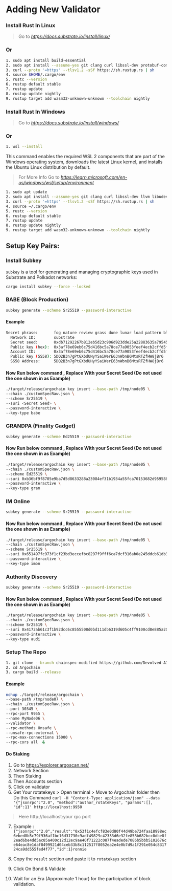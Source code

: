 # Adding New Validator


### Install Rust In Linux
> Go to *https://docs.substrate.io/install/linux/* 
### Or

```bash
1. sudo apt install build-essential
2. sudo apt install --assume-yes git clang curl libssl-dev protobuf-compiler
3. curl --proto '=https' --tlsv1.2 -sSf https://sh.rustup.rs | sh
4. source $HOME/.cargo/env
5. rustc --version
6. rustup default stable
7. rustup update
8. rustup update nightly
9. rustup target add wasm32-unknown-unknown --toolchain nightly
```

### Install Rust In Windows
> Go to *https://docs.substrate.io/install/windows/* 
### Or

```bash
1. wsl --install
```
This command enables the required WSL 2 components that are part of the Windows operating system, downloads the latest Linux kernel, and installs the Ubuntu Linux distribution by default.

> For More Info Go to *https://learn.microsoft.com/en-us/windows/wsl/setup/environment* 

```bash
1. sudo apt update
2. sudo apt install --assume-yes git clang curl libssl-dev llvm libudev-dev make protobuf-compiler
3. curl --proto '=https' --tlsv1.2 -sSf https://sh.rustup.rs | sh
4. source ~/.cargo/env
5. rustc --version
6. rustup default stable
7. rustup update
8. rustup update nightly
9. rustup target add wasm32-unknown-unknown --toolchain nightly
```





## Setup Key Pairs: 

###  Install Subkey

`subkey` is a tool for generating and managing cryptographic keys used in Substrate and Polkadot networks:

```bash
cargo install subkey --force --locked
```


### BABE (Block Production)

```bash
subkey generate --scheme Sr25519 --password-interactive
```

#### Example
```bash
Secret phrase:       fog nature review grass dune lunar load pattern blood measure orphan board
  Network ID:        substrate
  Secret seed:       0xdb71292267b812eb5d23c906d923dde25a22883635a79545268897807c05e327
  Public key (hex):  0x3af78e69eb6c75d416bc5a78ce77a9053feef4ecb2cffd5ff91b2dbb9c04525e
  Account ID:        0x3af78e69eb6c75d416bc5a78ce77a9053feef4ecb2cffd5ff91b2dbb9c04525e
  Public key (SS58): 5DQ2B3n7gPtGXbdUHyYSaiWerE63nWbnB6MtsRTZfHW8jBr6
  SS58 Address:      5DQ2B3n7gPtGXbdUHyYSaiWerE63nWbnB6MtsRTZfHW8jBr6
```
#### Now Run below command , Replace <Secret Seed> With your Secret Seed (Do not used the one shown in as Example)

```bash
./target/release/argochain key insert --base-path /tmp/node05 \
--chain ./customSpecRaw.json \
--scheme Sr25519 \
--suri <Secret Seed> \
--password-interactive \
--key-type babe
```

### GRANDPA (Finality Gadget)


```bash
subkey generate --scheme Ed25519 --password-interactive
```
#### Now Run below command , Replace <Secret Seed> With your Secret Seed (Do not used the one shown in as Example)

```bash
./target/release/argochain key insert --base-path /tmp/node05 \
--chain ./customSpecRaw.json \
--scheme Ed25519 \
--suri 0xb36bf9f8705e9ba7d5d8633288a23084ef31b1934a55fca70153682d95958818 \
--password-interactive \
--key-type gran
```


### IM Online

```bash
subkey generate --scheme Sr25519 --password-interactive
```
#### Now Run below command , Replace <Secret Seed> With your Secret Seed (Do not used the one shown in as Example)
```bash
./target/release/argochain key insert --base-path /tmp/node05 \
--chain ./customSpecRaw.json \
--scheme Sr25519 \
--suri 0x651497fc973f1cf23bd3eccefbc8297f9fff6ca7dcf316ab0e245ddcb61db386 \
--password-interactive \
--key-type imon
```

### Authority Discovery

```bash
subkey generate --scheme Sr25519 --password-interactive
```
#### Now Run below command , Replace <Secret Seed> With your Secret Seed (Do not used the one shown in as Example)

```bash
./target/release/argochain key insert --base-path /tmp/node05 \
--chain ./customSpecRaw.json \
--scheme Sr25519 \
--suri 0x4172ab61c3f1b92dcc6c8555508d0bd111db6319d605c4ff9100cd8e885a20a3 \
--password-interactive \
--key-type audi
```

### Setup The Repo

```bash
1. git clone --branch chainspec-modified https://github.com/Devolved-AI/Argochain.git
2. cd Argochain
3. cargo build --release
```


<!-- 
### Run As Validator: 

```bash
 nohup ./target/release/argochain \
  --base-path /tmp/<Give path> \
  --chain customSpecRaw.json \
  --port <Give your desired Port Number> \
  --rpc-port <Give your desired Rpc Port Number> \
  --telemetry-url "wss://telemetry.polkadot.io/submit/ 0" \
  --validator \
  --rpc-methods Unsafe \
  --unsafe-rpc-external \
  --rpc-cors all \
  --rpc-max-connections 15000 \
  --name <Validator Name> \
  --bootnodes /ip4/<Bootnode Ip>/tcp/30333/p2p/<Bootnode Local ID> &
``` -->

#### Example 

```bash
nohup ./target/release/argochain \
--base-path /tmp/node07 \
--chain ./customSpecRaw.json \
--port 30345 \
--rpc-port 9955 \
--name MyNode06 \
--validator \
--rpc-methods Unsafe \
--unsafe-rpc-external \
--rpc-max-connections 15000 \
--rpc-cors all  &
```
#### Do Staking

1. Go to https://explorer.argoscan.net/ 
2. Network Section
3. Then Staking
4. Then Accounts section
5. Click on validator
6. Get Your rotatekeys  > Open terminal > Move to Argochain folder then Do this Command
`curl -H "Content-Type: application/json" --data '{"jsonrpc":"2.0", "method":"author_rotateKeys", "params":[], "id":1}' http://localhost:9950` 
> Here http://localhost:your rpc port

7. Example : 
`{"jsonrpc":"2.0","result":"0x53f1c4efcf83e0d80f44d49be724faa18998ec6ebed8b5c79f936af1bc16d31730c9adf49829c42333d6e32fe858b682bcc0dbe8f2ead6be4dd5ac85a400c12d12ec9ae40f71222c087f4eadede7086b5bbb5102676ce64eac8e1daf8499921d04ceb33b8c112517f8052ea2e4e0b7d9a1f291e054c831724ca9dd555fed4f77","id":1}ronnie
        `

8. Copy the `result` section and paste it to `rotatekeys` section 
9. Click On Bond & Validate
10. Wait for an Era (Approximate 1 hour) for the participation of block validation.
